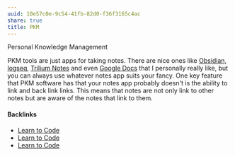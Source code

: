 ```yaml
---
uuid: 10e57c0e-9c54-41fb-82d0-f36f3165c4ac
share: true
title: PKM
---
```

Personal Knowledge Management

PKM tools are just apps for taking notes. There are nice ones like [Obsidian](/f76a085e-f2c8-43bd-a852-47760f01e401), [logseq](/2fdf061d-623f-4805-b2cd-7b97a3b95ac6), [Trilium Notes](/ac895e08-776c-4f91-86a6-5108e7634d3d) and even [Google Docs](/27b9ed36-0be3-452d-a583-2c850f101989) that I personally really like, but you can always use whatever notes app suits your fancy. One key feature that PKM software has that your notes app probably doesn't is the ability to link and back link links. This means that notes are not only link to other notes but are aware of the notes that link to them.


#### Backlinks

* [Learn to Code](/130694a5-2d87-49f7-bb8b-123bf5c320a4)
* [Learn to Code](/130694a5-2d87-49f7-bb8b-123bf5c320a4)
* [Learn to Code](/130694a5-2d87-49f7-bb8b-123bf5c320a4)